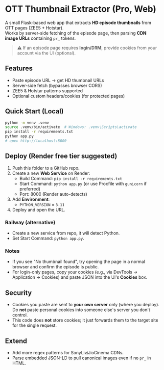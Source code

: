 
# OTT Thumbnail Extractor (Pro, Web)

A small Flask-based web app that extracts **HD episode thumbnails** from OTT pages (ZEE5 + Hotstar).  
Works by server-side fetching of the episode page, then parsing **CDN image URLs** containing `pr_` tokens.

> ⚠️ If an episode page requires **login/DRM**, provide cookies from your account via the UI (optional).

## Features
- Paste episode URL → get HD thumbnail URLs
- Server-side fetch (bypasses browser CORS)
- ZEE5 & Hotstar patterns supported
- Optional custom headers/cookies (for protected pages)

## Quick Start (Local)
```bash
python -m venv .venv
source .venv/bin/activate  # Windows: .venv\Scripts\activate
pip install -r requirements.txt
python app.py
# open http://localhost:8000
```

## Deploy (Render free tier suggested)
1. Push this folder to a GitHub repo.
2. Create a new **Web Service** on Render:
   - Build Command: `pip install -r requirements.txt`
   - Start Command: `python app.py` (or use Procfile with `gunicorn` if preferred)
   - Port: 8000 (Render auto-detects)
3. Add **Environment**:
   - `PYTHON_VERSION` = `3.11`
4. Deploy and open the URL.

### Railway (alternative)
- Create a new service from repo, it will detect Python.
- Set Start Command: `python app.py`.

### Notes
- If you see "No thumbnail found", try opening the page in a normal browser and confirm the episode is public.
- For login-only pages, copy your cookies (e.g., via DevTools → Application → Cookies) and paste JSON into the UI's **Cookies** box.

## Security
- Cookies you paste are sent to **your own server** only (where you deploy). Do **not** paste personal cookies into someone else's server you don't control.
- This code does **not** store cookies; it just forwards them to the target site for the single request.

## Extend
- Add more regex patterns for SonyLiv/JioCinema CDNs.
- Parse embedded JSON-LD to pull canonical images even if no `pr_` in HTML.

